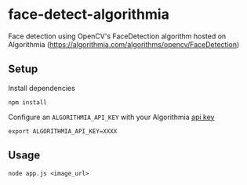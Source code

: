 # face-detect-algorithmia
Face detection using OpenCV's FaceDetection algorithm hosted on Algorithmia (https://algorithmia.com/algorithms/opencv/FaceDetection)

## Setup
Install dependencies

```
npm install
```

Configure an `ALGORITHMIA_API_KEY` with your Algorithmia [api key](https://algorithmia.com/developers/basics/customizing-api-keys/)

```
export ALGORITHMIA_API_KEY=XXXX
```

## Usage
```
node app.js <image_url>
```